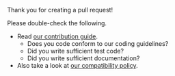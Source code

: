 Thank you for creating a pull request!

Please double-check the following.

- Read [our contribution guide](http://docs.chainer.org/en/stable/contribution.html).
  - Does you code conform to our coding guidelines?
  - Did you write sufficient test code?
  - Did you write sufficient documentation?
- Also take a look at [our compatibility policy](http://docs.chainer.org/en/stable/compatibility.html).
